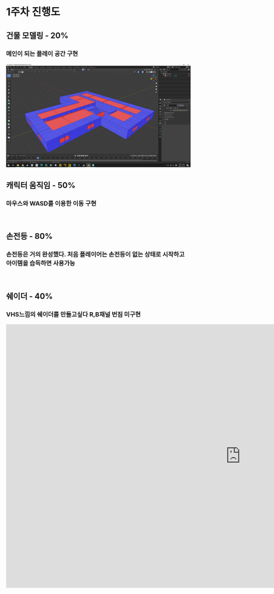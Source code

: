 # 1주차 진행도
## 건물 모델링 - 20%
### 메인이 되는 플레이 공간 구현
<img src = "./img/1주차모델링.jpg" width = "700">


## 캐릭터 움직임 - 50%
### 마우스와 WASD를 이용한 이동 구현
<br>

## 손전등 - 80%
### 손전등은 거의 완성했다. 처음 플레이어는 손전등이 없는 상태로 시작하고 아이템을 습득하면 사용가능
<br>

## 쉐이더 - 40%
### VHS느낌의 쉐이더를 만들고싶다 R,B채널 번짐 미구현  


<iframe width="1280" height="720" src="https://www.youtube.com/embed/kGsci7bZuUg" frameborder="0" allow="accelerometer; autoplay; clipboard-write; encrypted-media; gyroscope; picture-in-picture" allowfullscreen></iframe>
